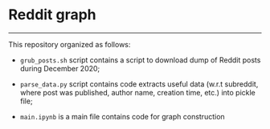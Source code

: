 # Reddit graph

------------------

This repository organized as follows:

* `grub_posts.sh` script contains a script to download dump of Reddit 
  posts during December 2020;
  
* `parse_data.py` script contains code extracts useful data (w.r.t subreddit, where post was published,
  author name, creation time, etc.) into pickle file;
  
* `main.ipynb` is a main file contains code for graph construction